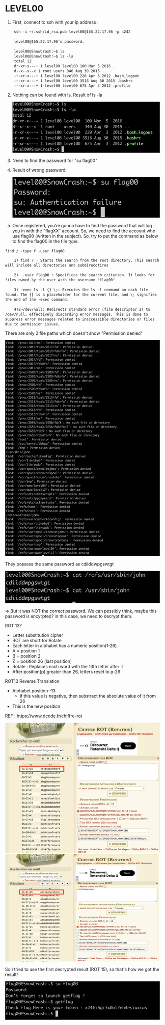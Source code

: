 LEVEL00
=======
1.  First, connect to ssh with your ip address :
```
    ssh -i ~/.ssh/id_rsa.pub level00@165.22.17.96 -p 4242

    level00@165.22.17.96's password:
        
    level00@SnowCrash:~$ ls
    level00@SnowCrash:~$ ls -la
    total 12
    dr-xr-x---+ 1 level00 level00 100 Mar 5 2016 .
    d--x--x--x 1 root users 340 Aug 30 2015 ..
    -r-xr-x---+ 1 level00 level00 220 Apr 3 2012 .bash_logout
    -r-xr-x---+ 1 level00 level00 3518 Aug 30 2015 .bashrc
    -r-xr-x---+ 1 level00 level00 675 Apr 3 2012 .profile
 ```       
2.  Nothing can be found with ls.
    Result of ls -la

    ![Alt text](image-1.png)

3.  Need to find the password for "su flag00"

4.  Result of wrong password.
 
    ![Alt text](image-2.png)

5.  Once registered, you’re gonna have to find the password that will log you in with
the "flagXX" account. So, we need to find the account who use flag00 (written in the subject). So, try to put the command as below to find the flag00 in the file type.

`find / -type f -user flag00`

```
    1) find / : Starts the search from the root directory. This search will include all directories and subdirecotires

    2)  -user flag00 : Specifices the search criterion. It looks for files owned by the user with the username "flag00"
    
    3) -exec ls -l {} \;: Executes the ls -l command on each file found. The {} is a placeholder for the current file, and \; signifies the end of the -exec command.

    4)2>/dev/null: Redirects standard error (file descriptor 2) to /dev/null, effectively discarding error messages. This is done to suppress error messages related to inaccessible directories or files due to permission issues.
```                                                                                     

There are only 2 file paths which doesn't show "Permission denied"


![Alt text](image-3.png)

They possess the same password as cdiiddwpgswtgt

![Alt text](image-4.png)

=> But it was NOT the correct password. We can possibly think, maybe this password is encyrpted? in this case, we need to decrypt them.

ROT 13?

- Letter substitution cipher
- ROT are short for Rotate
- Each letter in alphabet has a numeric position(1-26)
- A = position 1
- B = position 2
- Z = position 26 (last position)
- Rotate : Replaces each word with the 13th letter after it
- After position(p) greater than 26, letters reset to p-26

ROT13 Reverse Translation

- Alphabet position -13
  - if this value is negative, then substract the absolute value of it from 26
- This is the new position

REF : <https://www.dcode.fr/chiffre-rot>

![Alt text](image-6.png)
<img src="image-6.png" width="500px" height="350px"></img><br/>

So I tried to use the first decrypted result (ROT 15), so that's how we got the result!

![Alt text](image-5.png)
